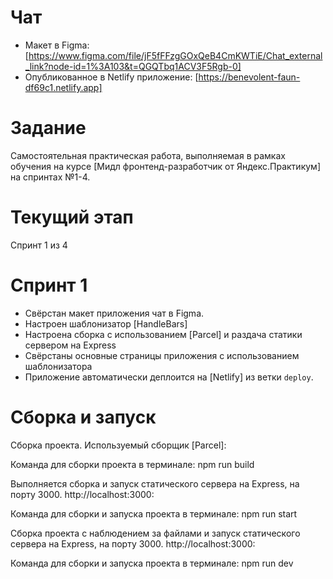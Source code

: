 # Чат

* Макет в Figma: [https://www.figma.com/file/jF5fFFzgGOxQeB4CmKWTiE/Chat_external_link?node-id=1%3A103&t=QGQTbq1ACV3F5Rgb-0]
* Опубликованное в Netlify приложение: [https://benevolent-faun-df69c1.netlify.app]

# Задание

Cамостоятельная практическая работа, выполняемая в рамках обучения на курсе [Мидл фронтенд-разработчик от Яндекс.Практикум] на спринтах №1-4.

# Текущий этап

Спринт 1 из 4

# Спринт 1

* Свёрстан макет приложения чат в Figma. 
* Настроен шаблонизатор [HandleBars]
* Настроена сборка с использованием [Parcel] и раздача статики сервером на Express
* Свёрстаны основные страницы приложения с использованием шаблонизатора
* Приложение автоматически деплоится на [Netlify] из ветки `deploy`.

# Сборка и запуск

Сборка проекта. Используемый сборщик [Parcel]:

Команда для сборки проекта в терминале: npm run build

Выполняется сборка и запуск статического сервера на Express, на порту 3000. http://localhost:3000:

Команда для сборки и запуска проекта в терминале: npm run start

Сборка проекта с наблюдением за файлами и запуск статического сервера на Express, на порту 3000. http://localhost:3000:

Команда для сборки и запуска проекта в терминале: npm run dev